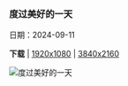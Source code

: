 ### 度过美好的一天

日期：2024-09-11

**下载**  |  [1920x1080](https://cn.bing.com/th?id=OHR.DolphinReunion_ZH-CN7681290861_1920x1080.jpg)  |  [3840x2160](https://cn.bing.com/th?id=OHR.DolphinReunion_ZH-CN7681290861_UHD.jpg)

![度过美好的一天](https://cn.bing.com/th?id=OHR.DolphinReunion_ZH-CN7681290861_1920x1080.jpg "留尼汪岛附近的海豚群，印度洋，法国海外省 (© Joost van Uffelen/Shutterstock)")

